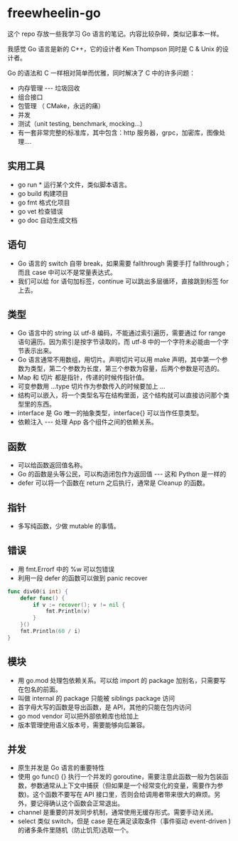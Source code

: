 # freewheelin-go

这个 repo 存放一些我学习 Go 语言的笔记。内容比较杂碎，类似记事本一样。

我感觉 Go 语言是新的 C++，它的设计者 Ken Thompson 同时是 C & Unix 的设计者。

Go 的语法和 C 一样相对简单而优雅，同时解决了 C 中的许多问题：

- 内存管理 --- 垃圾回收
- 组合接口
- 包管理 （ CMake，永远的痛）
- 并发
- 测试（unit testing, benchmark, mocking...）
- 有一套非常完整的标准库，其中包含：http 服务器，grpc，加密库，图像处理....

## 实用工具

- go run \* 运行某个文件，类似脚本语言。
- go build 构建项目
- go fmt 格式化项目
- go vet 检查错误
- go doc 自动生成文档

## 语句

- Go 语言的 switch 自带 break，如果需要 fallthrough 需要手打 fallthrough；而且 case 中可以不是常量表达式。
- 我们可以给 for 语句加标签，continue 可以跳出多层循环，直接跳到标签 for 上去。

## 类型

- Go 语言中的 string 以 utf-8 编码，不能通过索引遍历，需要通过 for range 语句遍历。因为索引是按字节读取的，而 utf-8 中的一个字符未必能由一个字节表示出来。
- Go 语言通常不用数组，用切片。声明切片可以用 make 声明，其中第一个参数为类型，第二个参数为长度，第三个参数为容量，后两个参数是可选的。
- Map 和 切片 都是指针，传递的时候传指针值。
- 可变参数用 ...type 切片作为参数传入的时候要加上 ...
- 结构可以嵌入，将一个类型名写在结构里面，这个结构就可以直接访问那个类型里的东西。
- interface 是 Go 唯一的抽象类型，interface{} 可以当作任意类型。
- 依赖注入 --- 处理 App 各个组件之间的依赖关系。

## 函数

- 可以给函数返回值名称。
- Go 的函数是头等公民，可以构造闭包作为返回值 --- 这和 Python 是一样的
- defer 可以将一个函数在 return 之后执行，通常是 Cleanup 的函数。

## 指针

- 多写纯函数，少做 mutable 的事情。

## 错误

- 用 fmt.Errorf 中的 %w 可以包错误
- 利用一段 defer 的函数可以做到 panic recover

```go
func div60(i int) {
    defer func() {
        if v := recover(); v != nil {
            fmt.Println(v)
        }
    }()
    fmt.Println(60 / i)
}
```

## 模块

- 用 go.mod 处理包依赖关系。可以给 import 的 package 加别名，只需要写在包名的前面。
- 叫做 internal 的 package 只能被 siblings package 访问
- 首字母大写的函数是导出函数，是 API，其他的只能在包内访问
- go mod vendor 可以把外部依赖库也给加上
- 版本管理使用语义版本号，需要能够向后兼容。

## 并发

- 原生并发是 Go 语言的重要特性
- 使用 go func() {} 执行一个并发的 goroutine，需要注意此函数一般为包装函数，参数通常从上下文中捕获（但如果是一个经常变化的变量，需要作为参数)。这个函数不要写在 API 接口里，否则会给调用者带来很大的麻烦。另外，要记得确认这个函数会正常退出。
- channel 是重要的并发同步机制，通常使用无缓存形式。需要手动关闭。
- select 类似 switch，但是 case 是在满足读取条件（事件驱动 event-driven )的诸多条件里随机（防止饥荒)选取一个。
